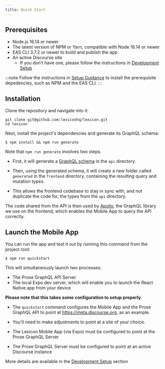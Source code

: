 ```yaml
---
title: Quick Start
---
```


## Prerequisites

- Node.js 16.14 or newer
- The latest version of NPM or Yarn, compatible with Node 16.14 or newer
- EAS CLI 3.7.2 or newer to build and publish the app
- An active Discourse site
  - If you don’t have one, please follow the instructions in [Development Setup](setup#discourse-host)

:::note
Follow the instructions in [Setup Guidance](tutorial/setup) to install the prerequisite depedencies, such as NPM and the EAS CLI.
:::

## Installation

Clone the repository and navigate into it:

```
git clone git@github.com:lexiconhq/lexicon.git
cd lexicon
```

Next, install the project's dependencies and generate its GraphQL schema:

```
$ npm install && npm run generate
```

Note that `npm run generate` involves two steps.

- First, it will generate a [GraphQL schema](https://nexusjs.org/docs/guides/schema) in the `api` directory.

- Then, using the generated schema, it will create a new folder called `generated` in the `frontend` directory, containing the resulting query and mutation types.

- This allows the frontend codebase to stay in sync with, and not duplicate the code for, the types from the `api` directory.

The code shared from the API is then used by [Apollo](https://github.com/apollographql/apollo-tooling), the GraphQL library we use on the frontend, which enables the Mobile App to query the API correctly.

## Launch the Mobile App

You can run the app and test it out by running this command from the project root:

```
$ npm run quickstart
```

This will simultaneously launch two processes:

- The Prose GraphQL API Server
- The local Expo dev server, which will enable you to launch the React Native app from your device

**Please note that this takes some configuration to setup properly**.

- The `quickstart` command configures the Mobile App and the Prose GraphQL API to point at https://meta.discourse.org, as an example.

- You'll need to make adjustments to point at a site of your choice.

- The Lexicon Mobile App (via Expo) must be configured to point at the Prose GraphQL Server

- The Prose GraphQL Server must be configured to point at an active Discourse instance

More details are available in the [Development Setup](setup) section
